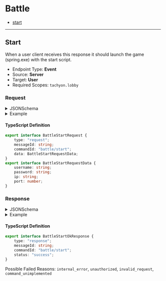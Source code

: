 <!-- THIS FILE IS AUTOMATICALLY GENERATED, PLEASE DO NOT EDIT IT MANUALLY -->

# Battle

- [start](#start)
---

## Start

When a user client receives this response it should launch the game (spring.exe) with the start script.

- Endpoint Type: **Event**
- Source: **Server**
- Target: **User**
- Required Scopes: `tachyon.lobby`

### Request

<details>
<summary>JSONSchema</summary>

```json
{
    "title": "BattleStartRequest",
    "tachyon": {
        "source": "server",
        "target": "user",
        "scopes": [
            "tachyon.lobby"
        ]
    },
    "type": "object",
    "properties": {
        "type": {
            "const": "request",
            "type": "string"
        },
        "messageId": {
            "type": "string"
        },
        "commandId": {
            "const": "battle/start",
            "type": "string"
        },
        "data": {
            "type": "object",
            "properties": {
                "username": {
                    "type": "string"
                },
                "password": {
                    "type": "string"
                },
                "ip": {
                    "type": "string"
                },
                "port": {
                    "type": "number"
                }
            },
            "required": [
                "username",
                "password",
                "ip",
                "port"
            ],
            "title": "BattleStartRequestData"
        }
    },
    "required": [
        "type",
        "messageId",
        "commandId",
        "data"
    ]
}
```
</details>

<details>
<summary>Example</summary>

```json
{
    "type": "request",
    "messageId": "Ut in",
    "commandId": "battle/start",
    "data": {
        "username": "Ut in",
        "password": "Ut in",
        "ip": "Ut in",
        "port": -57999999.99999999
    }
}
```
</details>

#### TypeScript Definition
```ts
export interface BattleStartRequest {
    type: "request";
    messageId: string;
    commandId: "battle/start";
    data: BattleStartRequestData;
}
export interface BattleStartRequestData {
    username: string;
    password: string;
    ip: string;
    port: number;
}
```
### Response

<details>
<summary>JSONSchema</summary>

```json
{
    "title": "BattleStartResponse",
    "tachyon": {
        "source": "user",
        "target": "server",
        "scopes": [
            "tachyon.lobby"
        ]
    },
    "anyOf": [
        {
            "title": "BattleStartOkResponse",
            "type": "object",
            "properties": {
                "type": {
                    "const": "response",
                    "type": "string"
                },
                "messageId": {
                    "type": "string"
                },
                "commandId": {
                    "const": "battle/start",
                    "type": "string"
                },
                "status": {
                    "const": "success",
                    "type": "string"
                }
            },
            "required": [
                "type",
                "messageId",
                "commandId",
                "status"
            ]
        },
        {
            "title": "BattleStartFailResponse",
            "type": "object",
            "properties": {
                "type": {
                    "const": "response",
                    "type": "string"
                },
                "messageId": {
                    "type": "string"
                },
                "commandId": {
                    "const": "battle/start",
                    "type": "string"
                },
                "status": {
                    "const": "failed",
                    "type": "string"
                },
                "reason": {
                    "enum": [
                        "internal_error",
                        "unauthorized",
                        "invalid_request",
                        "command_unimplemented"
                    ]
                }
            },
            "required": [
                "type",
                "messageId",
                "commandId",
                "status",
                "reason"
            ]
        }
    ]
}
```
</details>

<details>
<summary>Example</summary>

```json
{
    "type": "response",
    "messageId": "aliqua in",
    "commandId": "battle/start",
    "status": "success"
}
```
</details>

#### TypeScript Definition
```ts
export interface BattleStartOkResponse {
    type: "response";
    messageId: string;
    commandId: "battle/start";
    status: "success";
}
```
Possible Failed Reasons: `internal_error`, `unauthorized`, `invalid_request`, `command_unimplemented`

